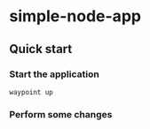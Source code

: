# simple-node-app

## Quick start

### Start the application

```
waypoint up
```

### Perform some changes



